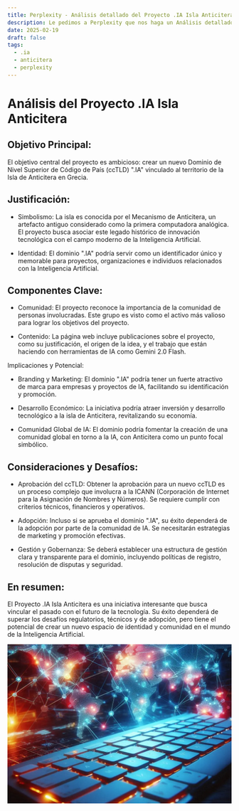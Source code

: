 ```yaml
---
title: Perplexity - Análisis detallado del Proyecto .IA Isla Anticitera.
description: Le pedimos a Perplexity que nos haga un Análisis detallado del Proyecto .IA Isla Anticitera.
date: 2025-02-19
draft: false
tags:
  - .ia
  - anticitera
  - perplexity
---
```


# Análisis del Proyecto .IA Isla Anticitera

## Objetivo Principal:

El objetivo central del proyecto es ambicioso: crear un nuevo Dominio de Nivel Superior de Código de País (ccTLD) ".IA" vinculado al territorio de la Isla de Anticitera en Grecia.

## Justificación:

-   Simbolismo: La isla es conocida por el Mecanismo de Anticitera, un artefacto antiguo considerado como la primera computadora analógica. El proyecto busca asociar este legado histórico de innovación tecnológica con el campo moderno de la Inteligencia Artificial.

-   Identidad: El dominio ".IA" podría servir como un identificador único y memorable para proyectos, organizaciones e individuos relacionados con la Inteligencia Artificial.

## Componentes Clave:

-   Comunidad: El proyecto reconoce la importancia de la comunidad de personas involucradas. Este grupo es visto como el activo más valioso para lograr los objetivos del proyecto.

-   Contenido: La página web incluye publicaciones sobre el proyecto, como su justificación, el origen de la idea, y el trabajo que están haciendo con herramientas de IA como Gemini 2.0 Flash.

Implicaciones y Potencial:

-   Branding y Marketing: El dominio ".IA" podría tener un fuerte atractivo de marca para empresas y proyectos de IA, facilitando su identificación y promoción.

-   Desarrollo Económico: La iniciativa podría atraer inversión y desarrollo tecnológico a la isla de Anticitera, revitalizando su economía.

-   Comunidad Global de IA: El dominio podría fomentar la creación de una comunidad global en torno a la IA, con Anticitera como un punto focal simbólico.

## Consideraciones y Desafíos:

-   Aprobación del ccTLD: Obtener la aprobación para un nuevo ccTLD es un proceso complejo que involucra a la ICANN (Corporación de Internet para la Asignación de Nombres y Números). Se requiere cumplir con criterios técnicos, financieros y operativos.

-   Adopción: Incluso si se aprueba el dominio ".IA", su éxito dependerá de la adopción por parte de la comunidad de IA. Se necesitarán estrategias de marketing y promoción efectivas.

-   Gestión y Gobernanza: Se deberá establecer una estructura de gestión clara y transparente para el dominio, incluyendo políticas de registro, resolución de disputas y seguridad.

## En resumen:

El Proyecto .IA Isla Anticitera es una iniciativa interesante que busca vincular el pasado con el futuro de la tecnología. Su éxito dependerá de superar los desafíos regulatorios, técnicos y de adopción, pero tiene el potencial de crear un nuevo espacio de identidad y comunidad en el mundo de la Inteligencia Artificial.

![IA Anticitera](/img/TecladoyPaises.webp)